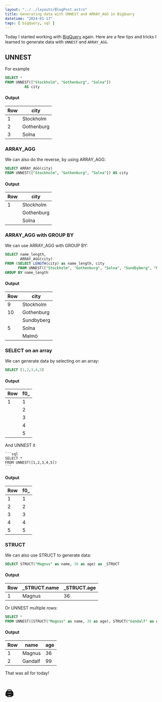 ```yaml
---
layout: "../../layouts/BlogPost.astro"
title: Generating data with UNNEST and ARRAY_AGG in BigQuery
datetime: "2024-01-17"
tags: [ bigquery, sql ]
---
```


Today I started working with [BigQuery](https://cloud.google.com/bigquery) again. Here are a few tips and tricks I
learned to generate data with `UNNEST` and `ARRAY_AGG`.

## UNNEST

For example

```sql
SELECT *
FROM UNNEST(["Stockholm", "Gothenburg", "Solna"])
         AS city
```

#### Output

| Row | city       |
|-----|------------|
| 1   | Stockholm  |
| 2   | Gothenburg |
| 3   | Solna      |

### ARRAY_AGG

We can also do the reverse, by using ARRAY_AGG:

```sql
SELECT ARRAY_AGG(city)
FROM UNNEST(["Stockholm", "Gothenburg", "Solna"]) AS city
```

#### Output

| Row | city       |
|-----|------------|
| 1   | Stockholm  |
|     | Gothenburg |
|     | Solna      |

### ARRAY_AGG with GROUP BY

We can use ARRAY_AGG with GROUP BY:

```sql
SELECT name_length,
       ARRAY_AGG(city)
FROM (SELECT LENGTH(city) as name_length, city
      FROM UNNEST(["Stockholm", "Gothenburg", "Solna", "Sundbyberg", "Malmö"]) AS city)
GROUP BY name_length
```

#### Output

| Row | city       |
|-----|------------|
| 9   | Stockholm  |
| 10  | Gothenburg |
|     | Sundbyberg |
| 5   | Solna      |
|     | Malmö      |

### SELECT on an array

We can generate data by selecting on an array:

```sql
SELECT [1,2,3,4,5]
```

#### Output

| Row | f0_ |
|-----|-----|
| 1   | 1   |
|     | 2   |
|     | 3   |
|     | 4   |
|     | 5   |

And UNNEST it
    
    ```sql
    SELECT *
    FROM UNNEST([1,2,3,4,5])
    ```

#### Output

| Row | f0_ |
|-----|-----|
| 1   | 1   |
| 2   | 2   |
| 3   | 3   |
| 4   | 4   |
| 5   | 5   |

### STRUCT

We can also use STRUCT to generate data:

```sql
SELECT STRUCT("Magnus" as name, 36 as age) as _STRUCT
```

#### Output

| Row | _STRUCT.name | _STRUCT.age |
|-----|--------------|-------------|
| 1   | Magnus       | 36          |


Or UNNEST multiple rows:

```sql
SELECT *
FROM UNNEST([STRUCT("Magnus" as name, 36 as age), STRUCT("Gandalf" as name, 99)])
```

#### Output

| Row | name    | age |
|-----|---------|-----|
| 1   | Magnus  | 36  |
| 2   | Gandalf | 99  |


That was all for today!

# 🖨